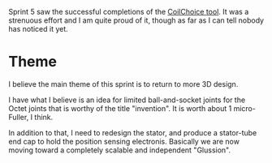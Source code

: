 Sprint 5 saw the successful completions of the [CoilChoice tool](http://pifah.github.io/CoilChoice/).
It was a strenuous effort and I am quite proud of it, though as far as I can tell nobody has noticed it yet.

# Theme

I believe the main theme of this sprint is to return to more 3D design.

I have what I believe is an idea for limited ball-and-socket joints for the Octet joints that is worthy of the title
"invention".  It is worth about 1 micro-Fuller, I think.  

In addition to that, I need to redesign the stator, and produce a stator-tube end cap to hold the position sensing electronis.
Basically we are now moving toward a completely scalable and independent "Glussion".


